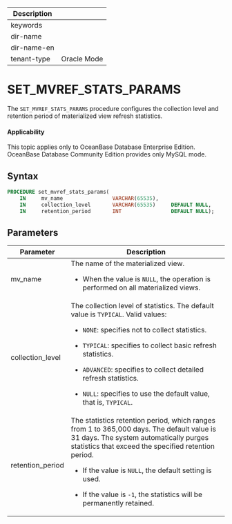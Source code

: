| Description   |                 |
|---------------|-----------------|
| keywords      |                 |
| dir-name      |                 |
| dir-name-en   |                 |
| tenant-type   | Oracle Mode     |

# SET_MVREF_STATS_PARAMS

The `SET_MVREF_STATS_PARAMS` procedure configures the collection level and retention period of materialized view refresh statistics.

<main id="notice" >
  <h4>Applicability</h4>
  <p>This topic applies only to OceanBase Database Enterprise Edition. OceanBase Database Community Edition provides only MySQL mode. </p>
</main>

## Syntax

```sql
PROCEDURE set_mvref_stats_params(
    IN     mv_name                VARCHAR(65535),
    IN     collection_level       VARCHAR(65535)     DEFAULT NULL,
    IN     retention_period       INT                DEFAULT NULL);
```

## Parameters

| **Parameter** | **Description** |
|------------------|---------------------------------------------------------------------------------------------------------------------------------------------------|
| mv_name | The name of the materialized view. <ul><li>When the value is `NULL`, the operation is performed on all materialized views.  </ul></li> |
| collection_level | The collection level of statistics. The default value is `TYPICAL`. Valid values:<ul><li>`NONE`: specifies not to collect statistics. </ul></li><ul><li>`TYPICAL`: specifies to collect basic refresh statistics. </ul></li><ul><li>`ADVANCED`: specifies to collect detailed refresh statistics. </ul></li><ul><li>`NULL`: specifies to use the default value, that is, `TYPICAL`. </ul></li> |
| retention_period | The statistics retention period, which ranges from 1 to 365,000 days. The default value is 31 days. The system automatically purges statistics that exceed the specified retention period. <ul><li>If the value is `NULL`, the default setting is used. </ul></li><ul><li>If the value is `-1`, the statistics will be permanently retained. </ul></li> |

